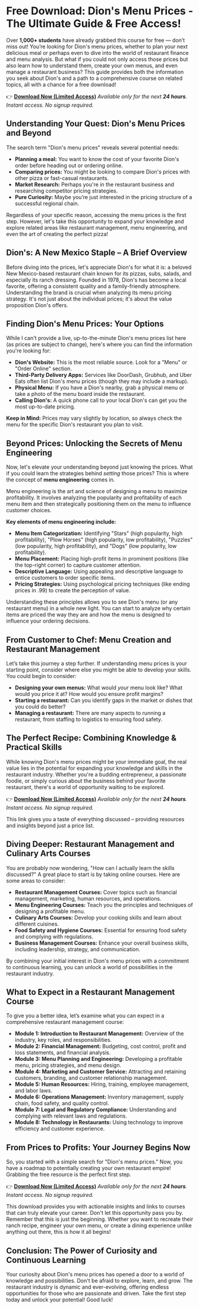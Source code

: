 # Free Download: Dion's Menu Prices - The Ultimate Guide & Free Access!

Over **1,000+ students** have already grabbed this course for free — don’t miss out! You’re looking for Dion's menu prices, whether to plan your next delicious meal or perhaps even to dive into the world of restaurant finance and menu analysis. But what if you could not only access those prices but also learn how to understand them, create your own menus, and even manage a restaurant business? This guide provides both the information you seek about Dion's and a path to a comprehensive course on related topics, all with a chance for a free download!

👉 [**Download Now (Limited Access)**](https://udemywork.com/dions-menu-prices)
_Available only for the next **24 hours**. Instant access. No signup required._

## Understanding Your Quest: Dion's Menu Prices and Beyond

The search term "Dion's menu prices" reveals several potential needs:

*   **Planning a meal:** You want to know the cost of your favorite Dion's order before heading out or ordering online.
*   **Comparing prices:** You might be looking to compare Dion's prices with other pizza or fast-casual restaurants.
*   **Market Research:** Perhaps you're in the restaurant business and researching competitor pricing strategies.
*   **Pure Curiosity:** Maybe you’re just interested in the pricing structure of a successful regional chain.

Regardless of your specific reason, accessing the menu prices is the first step. However, let's take this opportunity to expand your knowledge and explore related areas like restaurant management, menu engineering, and even the art of creating the perfect pizza!

## Dion's: A New Mexico Staple – A Brief Overview

Before diving into the prices, let's appreciate Dion's for what it is: a beloved New Mexico-based restaurant chain known for its pizzas, subs, salads, and especially its ranch dressing. Founded in 1978, Dion's has become a local favorite, offering a consistent quality and a family-friendly atmosphere. Understanding the brand is crucial when analyzing its menu pricing strategy. It's not just about the individual prices; it's about the value proposition Dion's offers.

## Finding Dion's Menu Prices: Your Options

While I can't provide a live, up-to-the-minute Dion's menu prices list here (as prices are subject to change), here's where you can find the information you're looking for:

*   **Dion's Website:** This is the most reliable source. Look for a "Menu" or "Order Online" section.
*   **Third-Party Delivery Apps:** Services like DoorDash, Grubhub, and Uber Eats often list Dion's menu prices (though they may include a markup).
*   **Physical Menu:** If you have a Dion's nearby, grab a physical menu or take a photo of the menu board inside the restaurant.
*   **Calling Dion's:** A quick phone call to your local Dion's can get you the most up-to-date pricing.

**Keep in Mind:** Prices may vary slightly by location, so always check the menu for the specific Dion's restaurant you plan to visit.

## Beyond Prices: Unlocking the Secrets of Menu Engineering

Now, let's elevate your understanding beyond just knowing the prices. What if you could learn the strategies behind *setting* those prices? This is where the concept of **menu engineering** comes in.

Menu engineering is the art and science of designing a menu to maximize profitability. It involves analyzing the popularity and profitability of each menu item and then strategically positioning them on the menu to influence customer choices.

**Key elements of menu engineering include:**

*   **Menu Item Categorization:** Identifying "Stars" (high popularity, high profitability), "Plow Horses" (high popularity, low profitability), "Puzzles" (low popularity, high profitability), and "Dogs" (low popularity, low profitability).
*   **Menu Placement:** Placing high-profit items in prominent positions (like the top-right corner) to capture customer attention.
*   **Descriptive Language:** Using appealing and descriptive language to entice customers to order specific items.
*   **Pricing Strategies:** Using psychological pricing techniques (like ending prices in .99) to create the perception of value.

Understanding these principles allows you to see Dion's menu (or any restaurant menu) in a whole new light. You can start to analyze why certain items are priced the way they are and how the menu is designed to influence your ordering decisions.

## From Customer to Chef: Menu Creation and Restaurant Management

Let’s take this journey a step further. If understanding menu prices is your starting point, consider where else you might be able to develop your skills. You could begin to consider:

* **Designing your own menus:** What would *your* menu look like? What would you price it at? How would you ensure profit margins?
* **Starting a restaurant:** Can you identify gaps in the market or dishes that you could do better?
* **Managing a restaurant:** There are many aspects to running a restaurant, from staffing to logistics to ensuring food safety.

## The Perfect Recipe: Combining Knowledge & Practical Skills

While knowing Dion's menu prices might be your immediate goal, the real value lies in the potential for expanding your knowledge and skills in the restaurant industry. Whether you're a budding entrepreneur, a passionate foodie, or simply curious about the business behind your favorite restaurant, there's a world of opportunity waiting to be explored.

👉 [**Download Now (Limited Access)**](https://udemywork.com/dions-menu-prices)
_Available only for the next **24 hours**. Instant access. No signup required._

This link gives you a taste of everything discussed – providing resources and insights beyond just a price list.

## Diving Deeper: Restaurant Management and Culinary Arts Courses

You are probably now wondering, "How can I actually learn the skills discussed?" A great place to start is by taking online courses. Here are some areas to consider:

*   **Restaurant Management Courses:** Cover topics such as financial management, marketing, human resources, and operations.
*   **Menu Engineering Courses:** Teach you the principles and techniques of designing a profitable menu.
*   **Culinary Arts Courses:** Develop your cooking skills and learn about different cuisines.
*   **Food Safety and Hygiene Courses:** Essential for ensuring food safety and complying with regulations.
*   **Business Management Courses:** Enhance your overall business skills, including leadership, strategy, and communication.

By combining your initial interest in Dion's menu prices with a commitment to continuous learning, you can unlock a world of possibilities in the restaurant industry.

## What to Expect in a Restaurant Management Course

To give you a better idea, let’s examine what you can expect in a comprehensive restaurant management course:

*   **Module 1: Introduction to Restaurant Management:** Overview of the industry, key roles, and responsibilities.
*   **Module 2: Financial Management:** Budgeting, cost control, profit and loss statements, and financial analysis.
*   **Module 3: Menu Planning and Engineering:** Developing a profitable menu, pricing strategies, and menu design.
*   **Module 4: Marketing and Customer Service:** Attracting and retaining customers, branding, and customer relationship management.
*   **Module 5: Human Resources:** Hiring, training, employee management, and labor laws.
*   **Module 6: Operations Management:** Inventory management, supply chain, food safety, and quality control.
*   **Module 7: Legal and Regulatory Compliance:** Understanding and complying with relevant laws and regulations.
*   **Module 8: Technology in Restaurants:** Using technology to improve efficiency and customer experience.

## From Prices to Profits: Your Journey Begins Now

So, you started with a simple search for "Dion's menu prices." Now, you have a roadmap to potentially creating your own restaurant empire! Grabbing the free resource is the perfect first step.

👉 [**Download Now (Limited Access)**](https://udemywork.com/dions-menu-prices)
_Available only for the next **24 hours**. Instant access. No signup required._

This download provides you with actionable insights and links to courses that can truly elevate your career. Don't let this opportunity pass you by. Remember that this is just the beginning. Whether you want to recreate their ranch recipe, engineer your own menu, or create a dining experience unlike anything out there, this is how it all begins!

## Conclusion: The Power of Curiosity and Continuous Learning

Your curiosity about Dion's menu prices has opened a door to a world of knowledge and possibilities. Don't be afraid to explore, learn, and grow. The restaurant industry is dynamic and ever-evolving, offering endless opportunities for those who are passionate and driven. Take the first step today and unlock your potential! Good luck!
